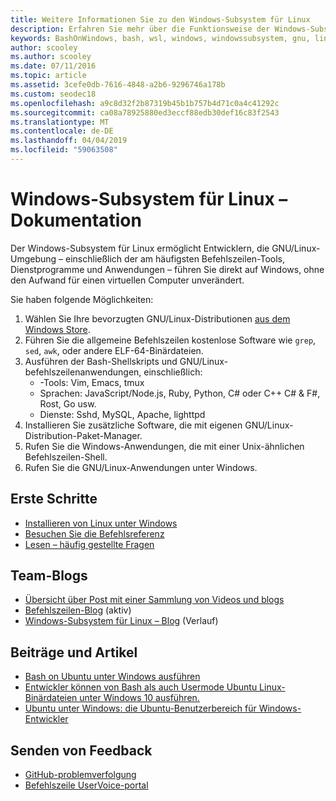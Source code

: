 ```yaml
---
title: Weitere Informationen Sie zu den Windows-Subsystem für Linux
description: Erfahren Sie mehr über die Funktionsweise der Windows-Subsystem für Linux.
keywords: BashOnWindows, bash, wsl, windows, windowssubsystem, gnu, linux
author: scooley
ms.author: scooley
ms.date: 07/11/2016
ms.topic: article
ms.assetid: 3cefe0db-7616-4848-a2b6-9296746a178b
ms.custom: seodec18
ms.openlocfilehash: a9c8d32f2b87319b45b1b757b4d71c0a4c41292c
ms.sourcegitcommit: ca08a78925880ed3eccf88edb30def16c83f2543
ms.translationtype: MT
ms.contentlocale: de-DE
ms.lasthandoff: 04/04/2019
ms.locfileid: "59063508"
---
```

# <a name="windows-subsystem-for-linux-documentation"></a>Windows-Subsystem für Linux – Dokumentation

Der Windows-Subsystem für Linux ermöglicht Entwicklern, die GNU/Linux-Umgebung – einschließlich der am häufigsten Befehlszeilen-Tools, Dienstprogramme und Anwendungen – führen Sie direkt auf Windows, ohne den Aufwand für einen virtuellen Computer unverändert.  

Sie haben folgende Möglichkeiten:

1. Wählen Sie Ihre bevorzugten GNU/Linux-Distributionen [aus dem Windows Store](https://aka.ms/wslstore).
1. Führen Sie die allgemeine Befehlszeilen kostenlose Software wie `grep`, `sed`, `awk`, oder andere ELF-64-Binärdateien. 
1. Ausführen der Bash-Shellskripts und GNU/Linux-befehlszeilenanwendungen, einschließlich:  
    * -Tools: Vim, Emacs, tmux
    * Sprachen: JavaScript/Node.js, Ruby, Python, C# oder C++ C# & F#, Rost, Go usw.
    * Dienste: Sshd, MySQL, Apache, lighttpd
1. Installieren Sie zusätzliche Software, die mit eigenen GNU/Linux-Distribution-Paket-Manager.
1. Rufen Sie die Windows-Anwendungen, die mit einer Unix-ähnlichen Befehlszeilen-Shell.
1. Rufen Sie die GNU/Linux-Anwendungen unter Windows.

## <a name="getting-started"></a>Erste Schritte

* [Installieren von Linux unter Windows](install_guide.md)
* [Besuchen Sie die Befehlsreferenz](reference.md)
* [Lesen – häufig gestellte Fragen](faq.md)

## <a name="team-blogs"></a>Team-Blogs
*  [Übersicht über Post mit einer Sammlung von Videos und blogs](https://blogs.msdn.microsoft.com/commandline/learn-about-windows-console-and-windows-subsystem-for-linux-wsl/)
* [Befehlszeilen-Blog](https://blogs.msdn.microsoft.com/commandline/) (aktiv)
* [Windows-Subsystem für Linux – Blog](https://blogs.msdn.microsoft.com/wsl/) (Verlauf)

## <a name="posts--articles"></a>Beiträge und Artikel
* [Bash on Ubuntu unter Windows ausführen](https://blogs.windows.com/buildingapps/2016/03/30/run-bash-on-ubuntu-on-windows/)
* [Entwickler können von Bash als auch Usermode Ubuntu Linux-Binärdateien unter Windows 10 ausführen.](https://www.hanselman.com/blog/DevelopersCanRunBashShellAndUsermodeUbuntuLinuxBinariesOnWindows10.aspx)
* [Ubuntu unter Windows: die Ubuntu-Benutzerbereich für Windows-Entwickler](https://insights.ubuntu.com/2016/03/30/ubuntu-on-windows-the-ubuntu-userspace-for-windows-developers/) 

## <a name="provide-feedback"></a>Senden von Feedback
* [GitHub-problemverfolgung](https://github.com/Microsoft/BashOnWindows/issues)
* [Befehlszeile UserVoice-portal](https://wpdev.uservoice.com/forums/266908-command-prompt-console-bash-on-ubuntu-on-windo/category/161892-bash)
